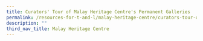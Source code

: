 ```yaml
---
title: Curators' Tour of Malay Heritage Centre's Permanent Galleries
permalink: /resources-for-t-and-l/malay-heritage-centre/curators-tour-of-mhc-permanent-galleries/
description: ""
third_nav_title: Malay Heritage Centre
---
```

